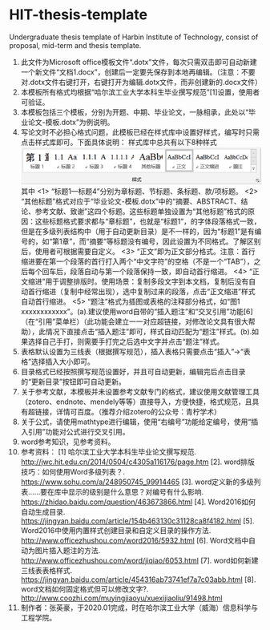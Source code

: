 # HIT-thesis-template
Undergraduate thesis template of Harbin Institute of Technology, consist of proposal, mid-term and thesis template. 
1.	此文件为Microsoft office模板文件“.dotx”文件，每次只需双击即可自动新建一个新文件“文档1.docx”，创建后一定要先保存到本地再编辑。（注意：不要对.dotx文件右键打开，右键打开为编辑.dotx文件，而非创建新的.docx文件）
2.	本模板所有格式均根据“哈尔滨工业大学本科生毕业撰写规范”[1]设置，使用者可验证。
3.	本模板包括三个模板，分别为开题、中期、毕业论文，一脉相承，此处以“毕业论文-模板.dotx”为例说明。
4.	写论文时不必担心格式问题，此模板已经在样式库中设置好样式，编写时只需点击样式库即可。下面具体说明：
样式库中总共有以下8种样式
![样式](https://github.com/yhao-z/HIT-thesis-template/blob/main/yangshi.png)
其中
  <1> “标题1—标题4”分别为章标题、节标题、条标题、款/项标题。
  <2> “其他标题”格式对应于“毕业论文-模板.dotx”中的“摘要、ABSTRACT、结论、参考文献、致谢”这四个标题。这些标题单独设置为“其他标题”格式的原因：这些标题格式要求都与“章标题”，也就是“标题1”，的字体段落格式一致，但是在多级列表结构中（用于自动更新目录）是不一样的，因为“标题1”是有编号的，如“第1章”，而“摘要”等标题没有编号，因此设置为不同格式。了解区别后，使用者可根据需要自定义。
  <3> “正文”即为正文部分格式。注意：首行缩进要在第一个段落的首行打入两个“中文字符”的空格（不是一个“TAB”），之后每个回车后，段落自动与第一个段落保持一致，即自动首行缩进。
  <4> “正文缩进”用于调整排版时。使用场景：复制多段文字到本文档，复制后没有自动首行缩进（复制中经常出现），选中复制过来的段落，点击“正文缩进”样式自动首行缩进。
  <5> “题注”格式为插图或表格的注释部分格式，如“图1 xxxxxxxxxxxx”。(a).建议使用word自带的“插入题注”和“交叉引用”功能[6]（在“引用”菜单栏）（此功能会建立一一对应超链接，对修改论文具有很大帮助），此情况下直接点击“插入题注”即可，样式自动匹配为“题注”样式。(b).如果选择自己手打，则需要手打完之后选中文字并点击“题注”样式。
5.	表格默认设置为三线表（根据撰写规范），插入表格只需要点击“插入”->“表格”选择插入大小即可。
6.	目录格式已经按照撰写规范设置好，并且可自动更新，编辑完后点击目录的“更新目录”按钮即可自动更新。
7.	关于参考文献，本模板并未设置参考文献专门的格式，建议使用文献管理工具（zotero、endnote、mendely等等）直接导入，方便快捷，格式规范，且具有超链接，详情可百度。（推荐介绍zotero的公众号：青柠学术）
8.	关于公式，请使用mathtype进行编辑，使用“右编号”功能给定编号，使用“插入引用”功能对公式进行交叉引用。
9.	word参考知识，见参考资料。
10.	参考资料：
  [1] 哈尔滨工业大学本科生毕业论文撰写规范.
  http://jwc.hit.edu.cn/2014/0504/c4305a116176/page.htm
  [2]. word排版技巧：如何使用Word多级列表？.
  https://www.sohu.com/a/248950745_99914465
  [3]. word定义新的多级列表……要在库中显示的级别是什么意思？对编号有什么影响. https://zhidao.baidu.com/question/463673866.html
  [4]. Word2016如何自动生成目录.
  https://jingyan.baidu.com/article/154b463130c31128ca8f4182.html
  [5]. Word2016中使用内置样式创建目录和自定义目录的操作方法.
  http://www.officezhushou.com/word2016/5932.html
  [6]. Word文档中自动为图片插入题注的方法.
  http://www.officezhushou.com/word/jiqiao/6053.html
  [7]. word如何新建三线表表格样式.
  https://jingyan.baidu.com/article/454316ab73741ef7a7c03abb.html
  [8]. word文档如何固定格式但可以修改文字?.
  http://www.coozhi.com/muyingjiaoyu/xuexijiaoliu/91498.html
11.	制作者：张英豪，于2020.01完成，时在哈尔滨工业大学（威海）信息科学与工程学院。

